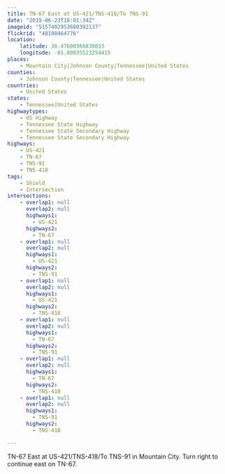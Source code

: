 ```yaml
---
title: TN-67 East at US-421/TNS-418/To TNS-91
date: "2019-06-23T16:01:34Z"
imageid: "5157402953680392137"
flickrid: "48190464776"
location:
    latitude: 36.47600366838033
    longitude: -81.80935523254415
places:
    - Mountain City|Johnson County|Tennessee|United States
counties:
    - Johnson County|Tennessee|United States
countries:
    - United States
states:
    - Tennessee|United States
highwaytypes:
    - US Highway
    - Tennessee State Highway
    - Tennessee State Secondary Highway
    - Tennessee State Secondary Highway
highways:
    - US-421
    - TN-67
    - TNS-91
    - TNS-418
tags:
    - Shield
    - Intersection
intersections:
    - overlap1: null
      overlap2: null
      highways1:
        - US-421
      highways2:
        - TN-67
    - overlap1: null
      overlap2: null
      highways1:
        - US-421
      highways2:
        - TNS-91
    - overlap1: null
      overlap2: null
      highways1:
        - US-421
      highways2:
        - TNS-418
    - overlap1: null
      overlap2: null
      highways1:
        - TN-67
      highways2:
        - TNS-91
    - overlap1: null
      overlap2: null
      highways1:
        - TN-67
      highways2:
        - TNS-418
    - overlap1: null
      overlap2: null
      highways1:
        - TNS-91
      highways2:
        - TNS-418

---
```

TN-67 East at US-421/TNS-418/To TNS-91 in Mountain City.  Turn right to continue east on TN-67.